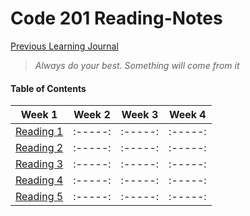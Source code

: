 # Code 201 Reading-Notes


[Previous Learning Journal](https://kozer2.github.io/Learning-Journal/)


> *Always do your best. Something will come from it*




#### Table of Contents


|Week 1                       |Week 2   |Week 3    | Week 4 | 
|:-----:                      |:-----:  |:-----:   |:-----: |
|[Reading 1](Reading-01.md)   |:-----:  |:-----:   |:-----: |
|[Reading 2](Reading-02.md)   |:-----:  |:-----:   |:-----: |
|[Reading 3](Reading-03.md)   |:-----:  |:-----:   |:-----: |
|[Reading 4](Reading-04.md)   |:-----:  |:-----:   |:-----: |
|[Reading 5](Reading-05.md)   |:-----:  |:-----:   |:-----: |  
